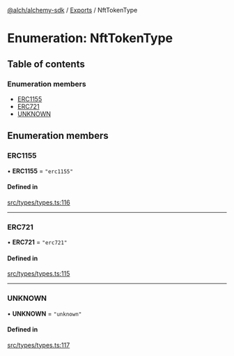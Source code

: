 [@alch/alchemy-sdk](../README.md) / [Exports](../modules.md) / NftTokenType

# Enumeration: NftTokenType

## Table of contents

### Enumeration members

- [ERC1155](NftTokenType.md#erc1155)
- [ERC721](NftTokenType.md#erc721)
- [UNKNOWN](NftTokenType.md#unknown)

## Enumeration members

### ERC1155

• **ERC1155** = `"erc1155"`

#### Defined in

[src/types/types.ts:116](https://github.com/alchemyplatform/alchemy-sdk-js/blob/9fe1224/src/types/types.ts#L116)

___

### ERC721

• **ERC721** = `"erc721"`

#### Defined in

[src/types/types.ts:115](https://github.com/alchemyplatform/alchemy-sdk-js/blob/9fe1224/src/types/types.ts#L115)

___

### UNKNOWN

• **UNKNOWN** = `"unknown"`

#### Defined in

[src/types/types.ts:117](https://github.com/alchemyplatform/alchemy-sdk-js/blob/9fe1224/src/types/types.ts#L117)
